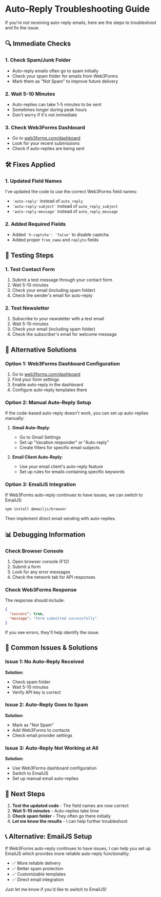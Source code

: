 # Auto-Reply Troubleshooting Guide

If you're not receiving auto-reply emails, here are the steps to troubleshoot and fix the issue.

## 🔍 Immediate Checks

### 1. **Check Spam/Junk Folder**
- Auto-reply emails often go to spam initially
- Check your spam folder for emails from Web3Forms
- Mark them as "Not Spam" to improve future delivery

### 2. **Wait 5-10 Minutes**
- Auto-replies can take 1-5 minutes to be sent
- Sometimes longer during peak hours
- Don't worry if it's not immediate

### 3. **Check Web3Forms Dashboard**
- Go to [web3forms.com/dashboard](https://web3forms.com/dashboard)
- Look for your recent submissions
- Check if auto-replies are being sent

## 🛠️ Fixes Applied

### 1. **Updated Field Names**
I've updated the code to use the correct Web3Forms field names:
- `'auto-reply'` instead of `auto_reply`
- `'auto-reply-subject'` instead of `auto_reply_subject`
- `'auto-reply-message'` instead of `auto_reply_message`

### 2. **Added Required Fields**
- Added `'h-captcha': 'false'` to disable captcha
- Added proper `from_name` and `replyto` fields

## 🧪 Testing Steps

### 1. **Test Contact Form**
1. Submit a test message through your contact form
2. Wait 5-10 minutes
3. Check your email (including spam folder)
4. Check the sender's email for auto-reply

### 2. **Test Newsletter**
1. Subscribe to your newsletter with a test email
2. Wait 5-10 minutes
3. Check your email (including spam folder)
4. Check the subscriber's email for welcome message

## 🔧 Alternative Solutions

### Option 1: Web3Forms Dashboard Configuration
1. Go to [web3forms.com/dashboard](https://web3forms.com/dashboard)
2. Find your form settings
3. Enable auto-reply in the dashboard
4. Configure auto-reply templates there

### Option 2: Manual Auto-Reply Setup
If the code-based auto-reply doesn't work, you can set up auto-replies manually:

1. **Gmail Auto-Reply**:
   - Go to Gmail Settings
   - Set up "Vacation responder" or "Auto-reply"
   - Create filters for specific email subjects

2. **Email Client Auto-Reply**:
   - Use your email client's auto-reply feature
   - Set up rules for emails containing specific keywords

### Option 3: EmailJS Integration
If Web3Forms auto-reply continues to have issues, we can switch to EmailJS:

```bash
npm install @emailjs/browser
```

Then implement direct email sending with auto-replies.

## 📊 Debugging Information

### Check Browser Console
1. Open browser console (F12)
2. Submit a form
3. Look for any error messages
4. Check the network tab for API responses

### Check Web3Forms Response
The response should include:
```json
{
  "success": true,
  "message": "Form submitted successfully"
}
```

If you see errors, they'll help identify the issue.

## 🎯 Common Issues & Solutions

### Issue 1: No Auto-Reply Received
**Solution**: 
- Check spam folder
- Wait 5-10 minutes
- Verify API key is correct

### Issue 2: Auto-Reply Goes to Spam
**Solution**:
- Mark as "Not Spam"
- Add Web3Forms to contacts
- Check email provider settings

### Issue 3: Auto-Reply Not Working at All
**Solution**:
- Use Web3Forms dashboard configuration
- Switch to EmailJS
- Set up manual email auto-replies

## 🚀 Next Steps

1. **Test the updated code** - The field names are now correct
2. **Wait 5-10 minutes** - Auto-replies take time
3. **Check spam folder** - They often go there initially
4. **Let me know the results** - I can help further troubleshoot

## 📞 Alternative: EmailJS Setup

If Web3Forms auto-reply continues to have issues, I can help you set up EmailJS which provides more reliable auto-reply functionality:

- ✅ More reliable delivery
- ✅ Better spam protection
- ✅ Customizable templates
- ✅ Direct email integration

Just let me know if you'd like to switch to EmailJS! 